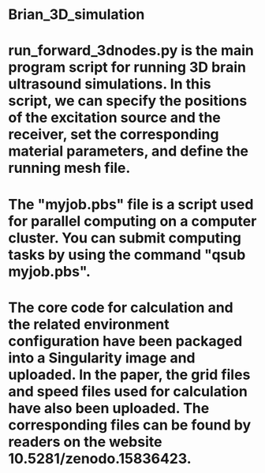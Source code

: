 # Brian_3D_simulation

# run_forward_3dnodes.py is the main program script for running 3D brain ultrasound simulations. In this script, we can specify the positions of the excitation source and the receiver, set the corresponding material parameters, and define the running mesh file. 

# The "myjob.pbs" file is a script used for parallel computing on a computer cluster. You can submit computing tasks by using the command "qsub myjob.pbs". 

# The core code for calculation and the related environment configuration have been packaged into a Singularity image and uploaded. In the paper, the grid files and speed files used for calculation have also been uploaded. The corresponding files can be found by readers on the website 10.5281/zenodo.15836423.
